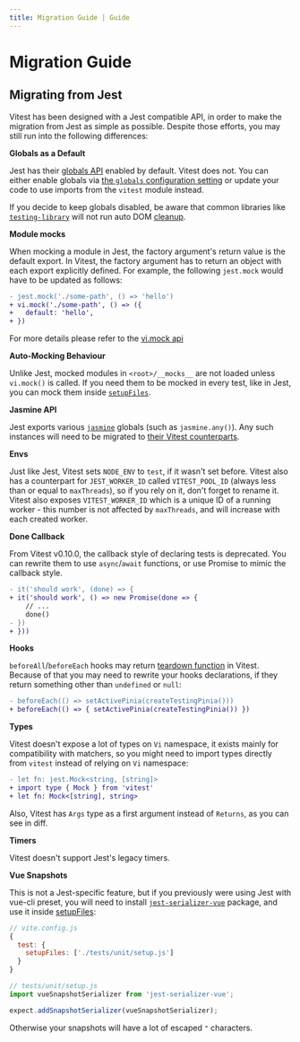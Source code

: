 ```yaml
---
title: Migration Guide | Guide
---
```


# Migration Guide

## Migrating from Jest

Vitest has been designed with a Jest compatible API, in order to make the migration from Jest as simple as possible. Despite those efforts, you may still run into the following differences:

**Globals as a Default**

Jest has their [globals API](https://jestjs.io/docs/api) enabled by default. Vitest does not. You can either enable globals via [the `globals` configuration setting](/config/#globals) or update your code to use imports from the `vitest` module instead.

If you decide to keep globals disabled, be aware that common libraries like [`testing-library`](https://testing-library.com/) will not run auto DOM [cleanup](https://testing-library.com/docs/svelte-testing-library/api/#cleanup).

**Module mocks**

When mocking a module in Jest, the factory argument's return value is the default export. In Vitest, the factory argument has to return an object with each export explicitly defined. For example, the following `jest.mock` would have to be updated as follows:

```diff
- jest.mock('./some-path', () => 'hello')
+ vi.mock('./some-path', () => ({
+   default: 'hello',
+ })
```

For more details please refer to the [vi.mock api](/api/#vi-mock)

**Auto-Mocking Behaviour**

Unlike Jest, mocked modules in `<root>/__mocks__` are not loaded unless `vi.mock()` is called. If you need them to be mocked in every test, like in Jest, you can mock them inside [`setupFiles`](/config/#setupfiles).

**Jasmine API**

Jest exports various [`jasmine`](https://jasmine.github.io/) globals (such as `jasmine.any()`). Any such instances will need to be migrated to [their Vitest counterparts](/api/).

**Envs**

Just like Jest, Vitest sets `NODE_ENV` to `test`, if it wasn't set before. Vitest also has a counterpart for `JEST_WORKER_ID` called `VITEST_POOL_ID` (always less than or equal to `maxThreads`), so if you rely on it, don't forget to rename it. Vitest also exposes `VITEST_WORKER_ID` which is a unique ID of a running worker - this number is not affected by `maxThreads`, and will increase with each created worker.

**Done Callback**

From Vitest v0.10.0, the callback style of declaring tests is deprecated. You can rewrite them to use `async`/`await` functions, or use Promise to mimic the callback style.

```diff
- it('should work', (done) => {
+ it('should work', () => new Promise(done => {
    // ...
    done()
- })
+ }))
```

**Hooks**

`beforeAll`/`beforeEach` hooks may return [teardown function](/api/#setup-and-teardown) in Vitest. Because of that you may need to rewrite your hooks declarations, if they return something other than `undefined` or `null`:

```diff
- beforeEach(() => setActivePinia(createTestingPinia()))
+ beforeEach(() => { setActivePinia(createTestingPinia()) })
```

**Types**

Vitest doesn't expose a lot of types on `Vi` namespace, it exists mainly for compatibility with matchers, so you might need to import types directly from `vitest` instead of relying on `Vi` namespace:

```diff
- let fn: jest.Mock<string, [string]>
+ import type { Mock } from 'vitest'
+ let fn: Mock<[string], string>
```

Also, Vitest has `Args` type as a first argument instead of `Returns`, as you can see in diff.

**Timers**

Vitest doesn't support Jest's legacy timers.

**Vue Snapshots**

This is not a Jest-specific feature, but if you previously were using Jest with vue-cli preset, you will need to install [`jest-serializer-vue`](https://github.com/eddyerburgh/jest-serializer-vue) package, and use it inside [setupFiles](/config/#setupfiles):

```js
// vite.config.js
{
  test: {
    setupFiles: ['./tests/unit/setup.js']
  }
}
```

```js
// tests/unit/setup.js
import vueSnapshotSerializer from 'jest-serializer-vue';

expect.addSnapshotSerializer(vueSnapshotSerializer);
```

Otherwise your snapshots will have a lot of escaped `"` characters.
